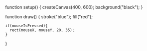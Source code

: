 function setup() {
    createCanvas(400, 600);
    background("black");
  }
  
  function draw() {
    stroke("blue");
    fill("red");
    
    if(mouseIsPressed){
      rect(mouseX, mouseY, 20, 35);
    }
  }
